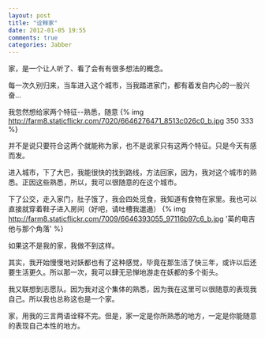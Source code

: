```yaml
---
layout: post
title: "诠释家"
date: 2012-01-05 19:55
comments: true
categories: Jabber
---
```


家，是一个让人听了、看了会有有很多想法的概念。

每一次久别归来，当车进入这个城市，当我踏进家门，都有着发自内心的一股兴奋...

我忽然想给家两个特征--熟悉，随意
{% img http://farm8.staticflickr.com/7020/6646276471_8513c026c0_b.jpg 350 333  %}

并不是说只要符合这两个就能称为家，也不是说家只有这两个特征。只是今天有感而发。

进入城市，下了大巴，我能很快的找到路线，方法回家，因为，我对这个城市的熟悉。正因这些熟悉，所以，我可以很随意的在这个城市。
<!-- more -->
下了公交，走入家门，肚子饿了，我会四处觅食，我知道有食物在家里。我也可以直接就穿着鞋子进入房间（好吧，请吐槽我邋遢）
{% img http://farm8.staticflickr.com/7009/6646393055_97116b97c6_b.jpg '英的电吉他与那个角落' %}

如果这不是我的家，我做不到这样。
 
其实，我开始慢慢地对妖都也有了这种感觉，毕竟在那生活了快三年，或许以后还要生活更久。所以那一次，我可以肆无忌惮地游走在妖都的多个街头。

我又联想到志愿队。因为我对这个集体的熟悉，因为我在这里可以很随意的表现我自己。所以我也总称这也是一个家。

家，用我的三言两语诠释不完。但是，家一定是你所熟悉的地方，一定是你能随意的表现自己本性的地方。
	